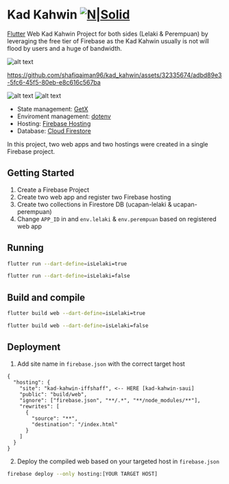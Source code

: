 # Kad Kahwin [![N|Solid](https://blog.expertsoftwareteam.com/wp-content/uploads/2019/01/flutter12.png)](https://flutter.dev/)

[Flutter] Web Kad Kahwin Project for both sides (Lelaki & Perempuan) by leveraging the free tier of Firebase as the Kad Kahwin usually is not will flood by users and a huge of bandwidth.

![alt text](https://github.com/shafiqaiman96/kad_kahwin/blob/master/home_lelaki.jpeg?raw=true)


https://github.com/shafiqaiman96/kad_kahwin/assets/32335674/adbd89e3-5fc6-45f5-80eb-e8c616c567ba


![alt text](https://github.com/shafiqaiman96/kad_kahwin/blob/master/ucapan.jpeg?raw=true)
![alt text](https://github.com/shafiqaiman96/kad_kahwin/blob/master/map.jpeg?raw=true)

- State management: [GetX]
- Enviroment management: [dotenv]
- Hosting: [Firebase Hosting]
- Database: [Cloud Firestore]

In this project, two web apps and two hostings were created in a single Firebase project.

## Getting Started

1. Create a Firebase Project
2. Create two web app and register two Firebase hosting
3. Create two collections in Firestore DB (ucapan-lelaki & ucapan-perempuan)
4. Change `APP_ID` in and `env.lelaki` & `env.perempuan` based on registered web app

## Running

```sh
flutter run --dart-define=isLelaki=true
```

```sh
flutter run --dart-define=isLelaki=false
```

## Build and compile

```sh
flutter build web --dart-define=isLelaki=true
```

```sh
flutter build web --dart-define=isLelaki=false
```

## Deployment

1. Add site name in `firebase.json` with the correct target host

```
{
  "hosting": {
    "site": "kad-kahwin-iffshaff", <-- HERE [kad-kahwin-saui]
    "public": "build/web",
    "ignore": ["firebase.json", "**/.*", "**/node_modules/**"],
    "rewrites": [
      {
        "source": "**",
        "destination": "/index.html"
      }
    ]
  }
}
```

2. Deploy the compiled web based on your targeted host in `firebase.json`

```sh
firebase deploy --only hosting:[YOUR TARGET HOST]
```

[flutter]: https://flutter.dev/
[getx]: https://pub.dev/packages/get
[dotenv]: https://pub.dev/packages/dotenv
[firebase hosting]: https://firebase.google.com/docs/hosting
[cloud firestore]: https://firebase.google.com/docs/firestore

